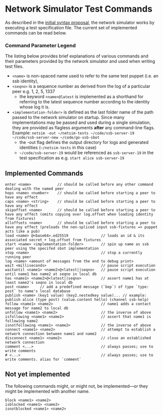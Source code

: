 # Network Simulator Test Commands
As described in the [initial syntax proposal](./domain-specific-language.md), the network
simulator works by executing a test specification file. The current set of implemented commands
can be read below.

### Command Parameter Legend
The listing below provides brief explanations of various commands and their
parameters provided by the network simulator and used when writing test files.

* `<name>` is non-spaced name used to refer to the same test puppet (i.e. an ssb identity),
* `<seqno>` is a sequence number as derived from the log of a particular peer e.g. 1, 2, 5, 1337
    * the keyword `<name>@latest` is implemented as a shorthand for referring to the latest
      sequence number according to the identity whose log it is.
* `<implementation-folder>` is defined as the last folder name of the path passed to the
  network simulator on startup. Since many implementations may be passed and used during a
  single simulation, they are provided as flagless arguments **after** any command-line flags.
  Example: `netsim -out ~/netsim-tests ~/code/ssb-server-19 ~/code/ssb-server-new ~/code/go-ssb-sbot`
    * the -out flag defines the output directory for logs and generated identities (`~/netsim-tests` in this case)
    * `~/code/ssb-server-19` would be referenced as `ssb-server-19` in the test specification
      as e.g. `start alice ssb-server-19`

## Implemented Commands
```
enter <name>            // should be called before any other command dealing with the named peer
hops <name> <number>    // should be called before starting a peer to have any effect
caps <name> <string>    // should be called before starting a peer to have any effect
skipoffset <name>       // should be called before starting a peer to have any effect (omits copying over log.offset when loading identity from fixtures)
alloffsets <name>       // should be called before starting a peer to have any effect (preloads the non-spliced input ssb-fixtures => puppet acts like a pub)
load <name> @<base64>.ed25519               // loads an id & its associated secret + log.offset from fixtures
start <name> <implementation-folder>        // spin up name as ssb peer using the specifed sbot implementation
stop <name>                                 // stop a currently running peer
log <name> <amount of messages from the end to debug print>
wait <milliseconds>                         // pause script execution
waituntil <name1> <name2>@<latest||seqno>   // pause script execution until name1 has name2 at seqno in local db
has <name1> <name2>@<latest||seqno>         // assert name1 has at least name2's seqno in local db
post <name>     // add a predefined message (`bep`) of type `type: post` to name's local database
publish <name> (key1 value) (key2.nestedkey value)... // example: publish alice (type post) (value.content hello) (channel ssb-help)
follow <name1> <name2>                      // name1 adds a contact message for name2 to local db
unfollow <name1> <name2>                    // the inverse of above
isfollowing <name1> <name2>                 // assert that name1 is following name2
isnotfollowing <name1> <name2>              // the inverse of above
connect <name1> <name2>                     // attempt to establish a network connection between name1 and name2
disconnect <name1> <name2>                  // close an established network connection
comment <...>                               // always passes; use to write comments
# <...>                                     // always passes; use to write comments. alias for `comment`
```

## Not yet implemented
The following commands might, or might not, be implemented—or they might be implemented with another name.

```
block <name1> <name2>
isblocked <name1> <name2>
isnotblocked <name1> <name2>
```
